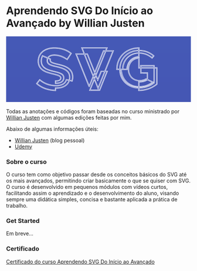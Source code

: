 # Aprendendo SVG Do Início ao Avançado by Willian Justen

![Capa: Aprendendo SVG Do Início ao Avançado](./cover-svg-aprendendo-do-inicio-ao-avancado.png)

Todas as anotações e códigos foram baseadas no curso ministrado por [Willian Justen](https://willianjusten.com.br/) com algumas edições feitas por mim.

Abaixo de algumas informações úteis:

 - [Willian Justen](https://willianjusten.com.br/) (blog pessoal)
 - [Udemy](https://www.udemy.com/aprendendo-svg-do-inicio-ao-avancado/)

### Sobre o curso

O curso tem como objetivo passar desde os conceitos básicos do SVG até os mais avançados, permitindo criar basicamente o que se quiser com SVG. O curso é desenvolvido em pequenos módulos com vídeos curtos, facilitando assim o aprendizado e o desenvolvimento do aluno, visando sempre uma didática simples, concisa e bastante aplicada a prática de trabalho.

### Get Started

Em breve...

### Certificado

[Certificado do curso Aprendendo SVG Do Início ao Avançado](https://www.udemy.com/certificate/UC-90NO840E/)
